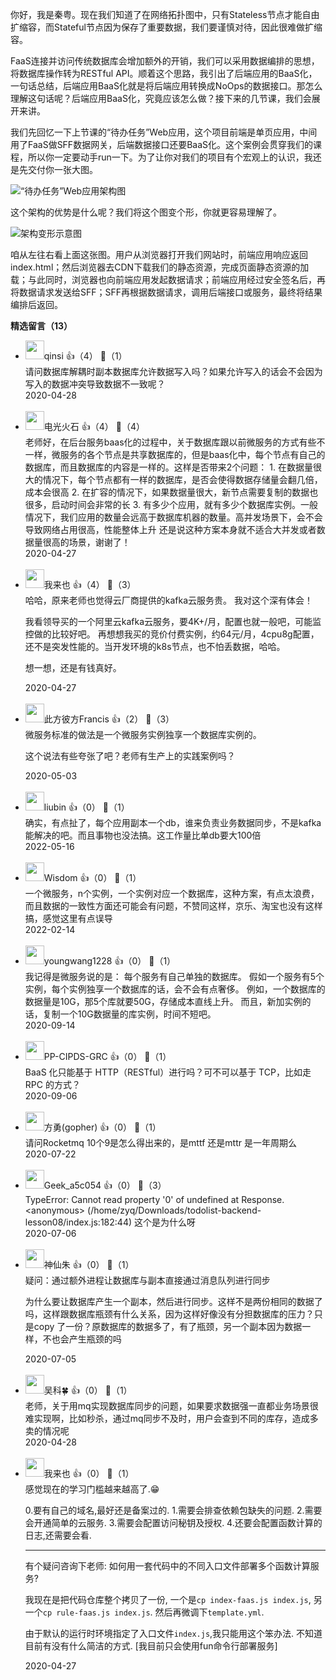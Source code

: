 你好，我是秦粤。现在我们知道了在网络拓扑图中，只有Stateless节点才能自由扩缩容，而Stateful节点因为保存了重要数据，我们要谨慎对待，因此很难做扩缩容。

FaaS连接并访问传统数据库会增加额外的开销，我们可以采用数据编排的思想，将数据库操作转为RESTful API。顺着这个思路，我引出了后端应用的BaaS化，一句话总结，后端应用BaaS化就是将后端应用转换成NoOps的数据接口。那怎么理解这句话呢？后端应用BaaS化，究竟应该怎么做？接下来的几节课，我们会展开来讲。

我们先回忆一下上节课的“待办任务”Web应用，这个项目前端是单页应用，中间用了FaaS做SFF数据网关，后端数据接口还要BaaS化。这个案例会贯穿我们的课程，所以你一定要动手run一下。为了让你对我们的项目有个宏观上的认识，我还是先交付你一张大图。

![](https://static001.geekbang.org/resource/image/ba/c9/bab7e22b588d69cbe0197d36696411c9.jpg?wh=1670%2A820 "“待办任务”Web应用架构图")

这个架构的优势是什么呢？我们将这个图变个形，你就更容易理解了。

![](https://static001.geekbang.org/resource/image/66/8f/66aeb01686c94478b2847be5bb2a398f.jpg?wh=2462%2A828 "架构变形示意图")

咱从左往右看上面这张图。用户从浏览器打开我们网站时，前端应用响应返回index.html；然后浏览器去CDN下载我们的静态资源，完成页面静态资源的加载；与此同时，浏览器也向前端应用发起数据请求；前端应用经过安全签名后，再将数据请求发送给SFF；SFF再根据数据请求，调用后端接口或服务，最终将结果编排后返回。
<div><strong>精选留言（13）</strong></div><ul>
<li><img src="https://static001.geekbang.org/account/avatar/00/19/70/67/0c1359c2.jpg" width="30px"><span>qinsi</span> 👍（4） 💬（1）<div>请问数据库解耦时副本数据库允许数据写入吗？如果允许写入的话会不会因为写入的数据冲突导致数据不一致呢？</div>2020-04-28</li><br/><li><img src="https://static001.geekbang.org/account/avatar/00/0f/75/a8/dfe4cade.jpg" width="30px"><span>电光火石</span> 👍（4） 💬（4）<div>老师好，在后台服务baas化的过程中，关于数据库跟以前微服务的方式有些不一样，微服务的各个节点是共享数据库的，但是baas化中，每个节点有自己的数据库，而且数据库的内容是一样的。这样是否带来2个问题：
1. 在数据量很大的情况下，每个节点都有一样的数据库，是否会使得数据存储量会翻几倍，成本会很高
2. 在扩容的情况下，如果数据量很大，新节点需要复制的数据也很多，启动时间会非常的长
3. 有多少个应用，就有多少个数据库实例。一般情况下，我们应用的数量会远高于数据库机器的数量。高并发场景下，会不会导致网络占用很高，性能整体上升
还是说这种方案本身就不适合大并发或者数据量很高的场景，谢谢了！</div>2020-04-27</li><br/><li><img src="https://static001.geekbang.org/account/avatar/00/12/64/05/6989dce6.jpg" width="30px"><span>我来也</span> 👍（4） 💬（3）<div>哈哈，原来老师也觉得云厂商提供的kafka云服务贵。
我对这个深有体会！

我看领导买的一个阿里云kafka云服务，要4K+&#47;月，配置也就一般吧，可能监控做的比较好吧。
再想想我买的竞价付费实例，约64元&#47;月，4cpu8g配置，还不是突发性能的。当开发环境的k8s节点，也不怕丢数据，哈哈。

想一想，还是有钱真好。</div>2020-04-27</li><br/><li><img src="https://static001.geekbang.org/account/avatar/00/0f/47/ae/0a5f7a56.jpg" width="30px"><span>此方彼方Francis</span> 👍（2） 💬（3）<div>微服务标准的做法是一个微服务实例独享一个数据库实例的。

这个说法有些夸张了吧？老师有生产上的实践案例吗？</div>2020-05-03</li><br/><li><img src="https://static001.geekbang.org/account/avatar/00/12/09/4f/84ef0db0.jpg" width="30px"><span>liubin</span> 👍（0） 💬（1）<div>确实，有点扯了，每个应用副本一个db，谁来负责业务数据同步，不是kafka能解决的吧。而且事物也没法搞。这工作量比单db要大100倍</div>2022-05-16</li><br/><li><img src="https://static001.geekbang.org/account/avatar/00/10/c4/e4/81ee2d8f.jpg" width="30px"><span>Wisdom</span> 👍（0） 💬（1）<div>一个微服务，n个实例，一个实例对应一个数据库，这种方案，有点太浪费，而且数据的一致性方面还可能会有问题，不赞同这样，京乐、淘宝也没有这样搞，感觉这里有点误导</div>2022-02-14</li><br/><li><img src="https://static001.geekbang.org/account/avatar/00/1b/f9/ee/5294ebf4.jpg" width="30px"><span>youngwang1228</span> 👍（0） 💬（1）<div>我记得是微服务说的是： 每个服务有自己单独的数据库。
假如一个服务有5个实例，每个实例独享一个数据库的话，会不会有点奢侈。
例如，一个数据库的数据量是10G，那5个库就要50G，存储成本直线上升。
而且，新加实例的话，复制一个10G数据量的库实例，时间不短吧。</div>2020-09-14</li><br/><li><img src="https://static001.geekbang.org/account/avatar/00/1f/36/93/7dc76b32.jpg" width="30px"><span>PP-CIPDS-GRC</span> 👍（0） 💬（1）<div>BaaS 化只能基于 HTTP（RESTful）进行吗？可不可以基于 TCP，比如走 RPC 的方式？</div>2020-09-06</li><br/><li><img src="https://static001.geekbang.org/account/avatar/00/13/b1/81/13f23d1e.jpg" width="30px"><span>方勇(gopher)</span> 👍（0） 💬（1）<div>请问Rocketmq  10个9是怎么得出来的，是mttf  还是mttr  是一年周期么</div>2020-07-22</li><br/><li><img src="https://thirdwx.qlogo.cn/mmopen/vi_32/ZkcKFzQ3qaIWpHjfOib9yU1LicthmiawfmkNhiakDdTUbTtCcworSZsxpiaib4sygOoc32duoUdQcI3Y1EmgcbicTzAyA/132" width="30px"><span>Geek_a5c054</span> 👍（0） 💬（3）<div>TypeError: Cannot read property &#39;0&#39; of undefined
    at Response.&lt;anonymous&gt; (&#47;home&#47;zyq&#47;Downloads&#47;todolist-backend-lesson08&#47;index.js:182:44)
这个是为什么呀</div>2020-07-06</li><br/><li><img src="https://static001.geekbang.org/account/avatar/00/1f/48/15/8db238ac.jpg" width="30px"><span>神仙朱</span> 👍（0） 💬（1）<div>疑问：通过额外进程让数据库与副本直接通过消息队列进行同步

为什么要让数据库产生一个副本，然后进行同步。这样不是两份相同的数据了吗，这样跟数据库瓶颈有什么关系，因为这样好像没有分担数据库的压力？只是copy 了一份？原数据库的数据多了，有了瓶颈，另一个副本因为数据一样，不也会产生瓶颈的吗</div>2020-07-05</li><br/><li><img src="https://static001.geekbang.org/account/avatar/00/10/f9/e3/2529c7dd.jpg" width="30px"><span>吴科🍀</span> 👍（0） 💬（1）<div>老师，关于用mq实现数据库同步的问题，如果要求数据强一直都业务场景很难实现啊，比如秒杀，通过mq同步不及时，用户会查到不同的库存，造成多卖的情况呢</div>2020-04-28</li><br/><li><img src="https://static001.geekbang.org/account/avatar/00/12/64/05/6989dce6.jpg" width="30px"><span>我来也</span> 👍（0） 💬（1）<div>感觉现在的学习门槛越来越高了.😁

0.要有自己的域名,最好还是备案过的.
1.需要会排查依赖包缺失的问题.
2.需要会开通简单的云服务.
3.需要会配置访问秘钥及授权.
4.还要会配置函数计算的日志,还需要会看.

-----------------
有个疑问咨询下老师:
如何用一套代码中的不同入口文件部署多个函数计算服务?

我现在是把代码仓库整个拷贝了一份,
一个是`cp index-faas.js index.js`,
另一个`cp rule-faas.js index.js`.
然后再微调下`template.yml`.

由于默认的运行时环境指定了入口文件`index.js`,我只能用这个笨办法.
不知道目前有没有什么简洁的方式.
[我目前只会使用fun命令行部署服务]
</div>2020-04-27</li><br/>
</ul>